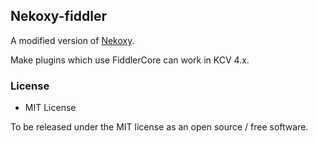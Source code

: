 Nekoxy-fiddler
---

A modified version of [Nekoxy](https://github.com/veigr/Nekoxy).

Make plugins which use FiddlerCore can work in KCV 4.x.

### License
* MIT License

To be released under the MIT license as an open source / free software.
